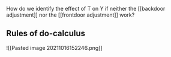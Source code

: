 How do we identify the effect of T on Y if neither the [[backdoor adjustment]] nor the [[frontdoor adjustment]] work?

## Rules of do-calculus

![[Pasted image 20211016152246.png]]